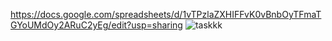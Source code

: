 https://docs.google.com/spreadsheets/d/1vTPzlaZXHIFFvK0vBnbOyTFmaTGYoUMdOy2ARuC2yEg/edit?usp=sharing
![taskkk](https://github.com/dnjs5432/hardtask/assets/144333124/caf2d9a6-4a89-439f-9a05-02c493bfe691)
